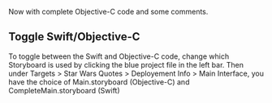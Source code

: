 Now with complete Objective-C code and some comments.

Toggle Swift/Objective-C
-----
To toggle between the Swift and Objective-C code, change which Storyboard is used by clicking the blue project file in the left bar. Then under Targets > Star Wars Quotes > Deployement Info > Main Interface, you have the choice of Main.storyboard (Objective-C) and CompleteMain.storyboard (Swift)
